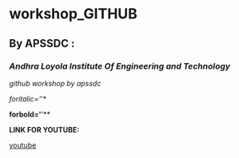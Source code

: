 # workshop_GITHUB
##  **By APSSDC :**
### ***Andhra Loyola Institute Of Engineering and Technology***
*github workshop by apssdc*

*foritalic='*'*

**forbold='**'**

**LINK FOR YOUTUBE:**

[youtube](https://www.youtube.com/)

